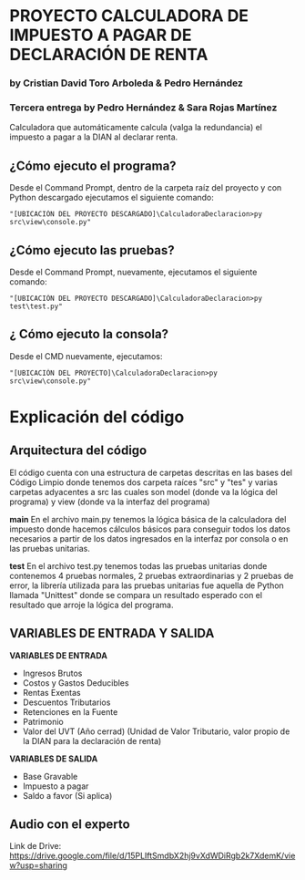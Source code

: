 # PROYECTO CALCULADORA DE IMPUESTO A PAGAR DE DECLARACIÓN DE RENTA 
### by Cristian David Toro Arboleda & Pedro Hernández
### Tercera entrega by Pedro Hernández & Sara Rojas Martínez 

Calculadora que automáticamente calcula (valga la redundancia) el impuesto a pagar a la DIAN al declarar renta.

## ¿Cómo ejecuto el programa?

Desde el Command Prompt, dentro de la carpeta raíz del proyecto y con Python descargado ejecutamos el siguiente comando:
```
"[UBICACIÓN DEL PROYECTO DESCARGADO]\CalculadoraDeclaracion>py src\view\console.py"
```

## ¿Cómo ejecuto las pruebas?

Desde el Command Prompt, nuevamente, ejecutamos el siguiente comando:
```
"[UBICACIÓN DEL PROYECTO DESCARGADO]\CalculadoraDeclaracion>py test\test.py"
```

## ¿ Cómo ejecuto la consola?

Desde el CMD nuevamente, ejecutamos:
```
"[UBICACIÓN DEL PROYECTO]\CalculadoraDeclaracion>py src\view\console.py"
```


# Explicación del código

## Arquitectura del código

El código cuenta con una estructura de carpetas descritas en las bases del Código Limpio donde tenemos dos carpeta raíces "src" y "tes" y varias carpetas adyacentes a src las cuales son model (donde va la lógica del programa) y view (donde va la interfaz del programa)

**main**
En el archivo main.py tenemos la lógica básica de la calculadora del impuesto donde hacemos cálculos básicos para conseguir todos los datos necesarios a partir de los datos ingresados en la interfaz por consola o en las pruebas unitarias.

**test**
En el archivo test.py tenemos todas las pruebas unitarias donde contenemos 4 pruebas normales, 2 pruebas extraordinarias y 2 pruebas de error, la librería utilizada para las pruebas unitarias fue aquella de Python llamada "Unittest" donde se compara un resultado esperado con el resultado que arroje la lógica del programa.


## VARIABLES DE ENTRADA Y SALIDA

**VARIABLES DE ENTRADA**
-	Ingresos Brutos
-	Costos y Gastos Deducibles
-	Rentas Exentas
-	Descuentos Tributarios
-	Retenciones en la Fuente
-	Patrimonio
-	Valor del UVT (Año cerrad)
    (Unidad de Valor Tributario, valor propio de la DIAN para la declaración de renta)
    
  
**VARIABLES DE SALIDA**
-	Base Gravable
-	Impuesto a pagar
-	Saldo a favor (Si aplica)

## Audio con el experto
Link de Drive: https://drive.google.com/file/d/15PLIftSmdbX2hj9vXdWDiRgb2k7XdemK/view?usp=sharing
